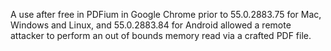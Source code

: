 A use after free in PDFium in Google Chrome prior to 55.0.2883.75 for Mac, Windows and Linux, and 55.0.2883.84 for Android allowed a remote attacker to perform an out of bounds memory read via a crafted PDF file.